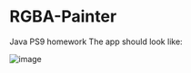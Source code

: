 # RGBA-Painter
Java PS9 homework
The app should look like:

![image](https://user-images.githubusercontent.com/94738149/235326349-2d5b4851-e27e-4ee9-922b-cf0180416721.png)
